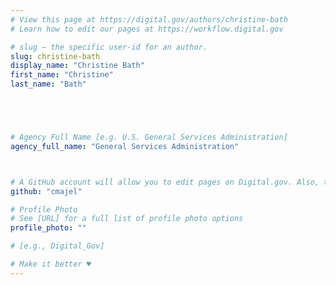 ```yaml
---
# View this page at https://digital.gov/authors/christine-bath
# Learn how to edit our pages at https://workflow.digital.gov

# slug — the specific user-id for an author.
slug: christine-bath
display_name: "Christine Bath"
first_name: "Christine"
last_name: "Bath"





# Agency Full Name [e.g. U.S. General Services Administration]
agency_full_name: "General Services Administration"



# A GitHub account will allow you to edit pages on Digital.gov. Also, the image used in your GitHub account can be used to populate your digital.gov profile photo. Learn more about getting a Github account at [URL]
github: "cmajel"

# Profile Photo
# See [URL] for a full list of profile photo options
profile_photo: ""

# [e.g., Digital_Gov]

# Make it better ♥
---
```

